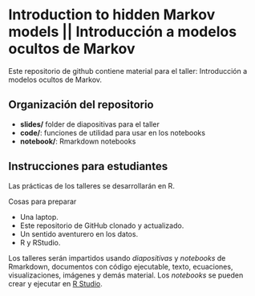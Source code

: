 # Introduction to hidden Markov models || Introducción a modelos ocultos de Markov

Este repositorio de github contiene material para el taller: Introducción a modelos ocultos de Markov.

## Organización del repositorio

* **slides/** folder de diapositivas para el taller
* **code/**: funciones de utilidad para usar en los notebooks
* **notebook/**: Rmarkdown notebooks

## Instrucciones para estudiantes

Las prácticas de los talleres se desarrollarán en R.

Cosas para preparar
* Una laptop.
* Este repositorio de GitHub clonado y actualizado.
* Un sentido aventurero en los datos.
* R y RStudio.

Los talleres serán impartidos usando *diapositivas* y *notebooks* de Rmarkdown, documentos con código ejecutable, texto, ecuaciones, visualizaciones, imágenes y demás material. Los *notebooks* se pueden crear y ejecutar en [R Studio](https://www.rstudio.com).
